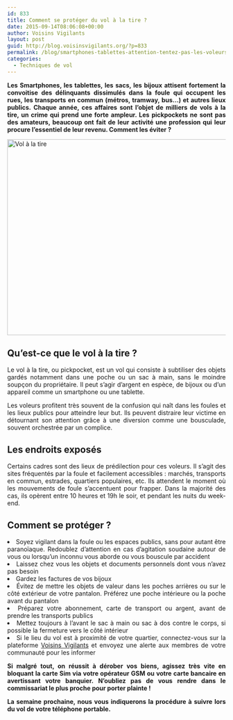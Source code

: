 ```yaml
---
id: 833
title: Comment se protéger du vol à la tire ?
date: 2015-09-14T08:06:08+00:00
author: Voisins Vigilants
layout: post
guid: http://blog.voisinsvigilants.org/?p=833
permalink: /blog/smartphones-tablettes-attention-tentez-pas-les-voleurs-tire/
categories:
  - Techniques de vol
---
```

<p style="text-align: justify;">
  <strong>Les Smartphones, les tablettes, les sacs, les bijoux attisent fortement la convoitise des délinquants dissimulés dans la foule qui occupent les rues, les transports en commun (métros, tramway, bus…) et autres lieux publics.</strong><strong> </strong><strong>Chaque année, ces affaires sont l’objet de milliers de vols à la tire, un crime qui prend une forte ampleur. Les pickpockets ne sont pas des amateurs, beaucoup ont fait de leur activité une profession qui leur procure l’essentiel de leur revenu. Comment les éviter ?</strong>
</p>

<p style="text-align: justify;">
  <a href="./../../images/2015/08/Vol-à-la-tire.jpg"><img class="aligncenter  wp-image-834" src="./../../images/2015/08/Vol-à-la-tire.jpg" alt="Vol à la tire" width="676" height="451" /></a>
</p>

## **Qu’est-ce que le vol à la tire ?**

<p style="text-align: justify;">
  Le vol à la tire, ou pickpocket, est un vol qui consiste à subtiliser des objets gardés notamment dans une poche ou un sac à main, sans le moindre soupçon du propriétaire. Il peut s’agir d’argent en espèce, de bijoux ou d’un appareil comme un smartphone ou une tablette.
</p>

<p style="text-align: justify;">
  Les voleurs profitent très souvent de la confusion qui naît dans les foules et les lieux publics pour atteindre leur but. Ils peuvent distraire leur victime en détournant son attention grâce à une diversion comme une bousculade, souvent orchestrée par un complice.
</p>

## **Les endroits exposés**

<p style="text-align: justify;">
  Certains cadres sont des lieux de prédilection pour ces voleurs. Il s’agit des sites fréquentés par la foule et facilement accessibles : marchés, transports en commun, estrades, quartiers populaires, etc. Ils attendent le moment où les mouvements de foule s’accentuent pour frapper. Dans la majorité des cas, ils opèrent entre 10 heures et 19h le soir, et pendant les nuits du week-end.
</p>

## **Comment se protéger ?**

<li style="text-align: justify;">
  Soyez vigilant dans la foule ou les espaces publics, sans pour autant être paranoïaque. Redoublez d’attention en cas d’agitation soudaine autour de vous ou lorsqu’un inconnu vous aborde ou vous bouscule par accident
</li>
<li style="text-align: justify;">
  Laissez chez vous les objets et documents personnels dont vous n’avez pas besoin
</li>
<li style="text-align: justify;">
  Gardez les factures de vos bijoux
</li>
<li style="text-align: justify;">
  Évitez de mettre les objets de valeur dans les poches arrières ou sur le côté extérieur de votre pantalon. Préférez une poche intérieure ou la poche avant du pantalon
</li>
<li style="text-align: justify;">
  Préparez votre abonnement, carte de transport ou argent, avant de prendre les transports publics
</li>
<li style="text-align: justify;">
  Mettez toujours à l’avant le sac à main ou sac à dos contre le corps, si possible la fermeture vers le côté intérieur
</li>
<li style="text-align: justify;">
  Si le lieu du vol est à proximité de votre quartier, connectez-vous sur la plateforme <a href="http://www.voisinsvigilants.org">Voisins Vigilants</a> et envoyez une alerte aux membres de votre communauté pour les informer
</li>

<p style="text-align: justify;">
  <strong>Si malgré tout, on réussit à dérober vos biens, agissez très vite en bloquant la carte Sim via votre opérateur GSM ou votre carte bancaire en avertissant votre banquier. </strong><strong>N&rsquo;oubliez pas de vous rendre dans le commissariat le plus proche pour porter plainte !</strong>
</p>

<p style="text-align: justify;">
  <strong>La semaine prochaine, nous vous indiquerons la procédure à suivre lors du vol de votre téléphone portable.</strong>
</p>
